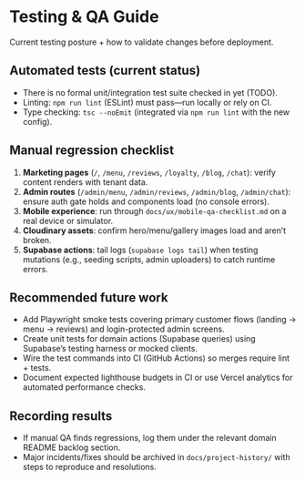 # Testing & QA Guide

Current testing posture + how to validate changes before deployment.

## Automated tests (current status)
- There is no formal unit/integration test suite checked in yet (TODO).
- Linting: `npm run lint` (ESLint) must pass—run locally or rely on CI.
- Type checking: `tsc --noEmit` (integrated via `npm run lint` with the new config).

## Manual regression checklist
1. **Marketing pages** (`/`, `/menu`, `/reviews`, `/loyalty`, `/blog`, `/chat`): verify content renders with tenant data.
2. **Admin routes** (`/admin/menu`, `/admin/reviews`, `/admin/blog`, `/admin/chat`): ensure auth gate holds and components load (no console errors).
3. **Mobile experience**: run through `docs/ux/mobile-qa-checklist.md` on a real device or simulator.
4. **Cloudinary assets**: confirm hero/menu/gallery images load and aren’t broken.
5. **Supabase actions**: tail logs (`supabase logs tail`) when testing mutations (e.g., seeding scripts, admin uploaders) to catch runtime errors.

## Recommended future work
- Add Playwright smoke tests covering primary customer flows (landing → menu → reviews) and login-protected admin screens.
- Create unit tests for domain actions (Supabase queries) using Supabase’s testing harness or mocked clients.
- Wire the test commands into CI (GitHub Actions) so merges require lint + tests.
- Document expected lighthouse budgets in CI or use Vercel analytics for automated performance checks.

## Recording results
- If manual QA finds regressions, log them under the relevant domain README backlog section.
- Major incidents/fixes should be archived in `docs/project-history/` with steps to reproduce and resolutions.
